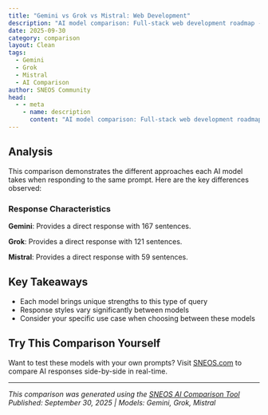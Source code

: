 ```yaml
---
title: "Gemini vs Grok vs Mistral: Web Development"
description: "AI model comparison: Full-stack web development roadmap - technologies to learn in order..."
date: 2025-09-30
category: comparison
layout: Clean
tags:
  - Gemini
  - Grok
  - Mistral
  - AI Comparison
author: SNEOS Community
head:
  - - meta
    - name: description
      content: "AI model comparison: Full-stack web development roadmap - technologies to learn in order..."
---
```


<ChatComparison
  title="Gemini vs Grok vs Mistral: Web Development"
  prompt="Full-stack web development roadmap - technologies to learn in order"
  :responses='{
    "Gemini": "Okay, here\u0027s a roadmap for becoming a full-stack web developer, focusing on a common and well-supported stack (often called the MERN stack, but adaptable):\n\n**Important Considerations Before We Start:**\n\n*   **Pick a Track (But Stay Flexible):**  This roadmap gives a general order.  You don\u0027t have to master everything perfectly before moving on, but a solid foundation in the basics is crucial.  Also, be prepared to adjust as the landscape evolves.\n*   **Hands-On Projects are Key:**  The single most important thing is to *build things*.  Don\u0027t just read tutorials; create real projects.  Start small and gradually increase complexity.\n*   **Learn to Debug:**  Debugging is a HUGE part of programming.  Get comfortable using your browser\u0027s developer tools and the debugging tools in your chosen IDE.\n*   **Version Control (Git):**  Learn Git early and use it religiously.  This is essential for collaboration and managing your code.\n*   **Focus on Fundamentals:**  Understand the core concepts behind the technologies.  Don\u0027t just copy-paste code; understand *why* it works.\n*   **Stay Curious and Keep Learning:** Web development is constantly evolving.  Embrace lifelong learning.\n\n**The Roadmap:**\n\n**Phase 1:  The Front-End (Client-Side - What the User Sees)**\n\n1.  **HTML (HyperText Markup Language):**\n    *   **Purpose:**  The foundation of all web pages.  Provides the structure and content.\n    *   **Topics:**\n        *   Basic HTML tags (headings, paragraphs, lists, images, links, etc.)\n        *   Semantic HTML5 tags ( \u0060\u003Carticle\u003E\u0060, \u0060\u003Cnav\u003E\u0060, \u0060\u003Caside\u003E\u0060, \u0060\u003Cheader\u003E\u0060, \u0060\u003Cfooter\u003E\u0060 )\n        *   Forms and input elements\n        *   HTML attributes\n        *   Document structure ( \u0060\u003Chead\u003E\u0060, \u0060\u003Cbody\u003E\u0060 )\n    *   **Resources:**\n        *   Mozilla Developer Network (MDN):  The definitive HTML reference.\n        *   freeCodeCamp.org:  Interactive HTML tutorials.\n        *   Codecademy.com:  Another good interactive learning platform.\n\n2.  **CSS (Cascading Style Sheets):**\n    *   **Purpose:**  Styles the HTML content, controlling the visual presentation (colors, fonts, layout, etc.).\n    *   **Topics:**\n        *   CSS selectors (element, class, ID, attribute, pseudo-classes)\n        *   Box model (margin, padding, border, content)\n        *   Text styling (fonts, colors, alignment)\n        *   Layout techniques (float, position, flexbox, grid)\n        *   Responsive design (media queries)\n    *   **Resources:**\n        *   Mozilla Developer Network (MDN):  The definitive CSS reference.\n        *   freeCodeCamp.org:  Interactive CSS tutorials.\n        *   CSS-Tricks.com:  Excellent articles and guides on CSS.\n        *   Flexbox Froggy and Grid Garden: Interactive games to learn Flexbox and Grid.\n\n3.  **JavaScript (JS):**\n    *   **Purpose:**  Adds interactivity and dynamic behavior to web pages.  The primary language for front-end development.\n    *   **Topics:**\n        *   Variables, data types, operators\n        *   Control flow (if/else statements, loops)\n        *   Functions\n        *   DOM manipulation (accessing and modifying HTML elements)\n        *   Events (handling user interactions)\n        *   Asynchronous JavaScript (AJAX, Promises, async/await)\n        *   ES6\u002B features (arrow functions, \u0060let\u0060, \u0060const\u0060, classes, modules)\n    *   **Resources:**\n        *   Mozilla Developer Network (MDN): The definitive JavaScript reference.\n        *   freeCodeCamp.org: Interactive JavaScript tutorials.\n        *   JavaScript.info: A comprehensive and well-regarded JavaScript tutorial.\n        *   Eloquent JavaScript: A free online book.\n\n4.  **Version Control (Git):**\n    *   **Purpose:** Track changes to your codebase, collaborate with others, and revert to previous versions if needed.\n    *   **Topics:**\n        *   Basic Git commands: \u0060init\u0060, \u0060clone\u0060, \u0060add\u0060, \u0060commit\u0060, \u0060push\u0060, \u0060pull\u0060, \u0060branch\u0060, \u0060merge\u0060\n        *   Working with remote repositories (GitHub, GitLab, Bitbucket)\n        *   Branching strategies (e.g., Gitflow)\n        *   Resolving merge conflicts\n    *   **Resources:**\n        *   Git documentation: The official Git documentation.\n        *   GitHub Learning Lab: Interactive tutorials on GitHub.\n        *   Atlassian Git Tutorial: A comprehensive Git tutorial.\n\n5.  **Front-End Framework/Library (Choose One to Start):**\n\n    *   **React:** (Popular, Component-Based)\n        *   **Focus:** Building user interfaces with reusable components.\n        *   **Key Concepts:** Components, JSX, state, props, lifecycle methods, hooks (useState, useEffect), Redux (for state management in larger applications), routing (React Router), building APIs.\n        *   **Resources:**\n            *   React Official Documentation:  Best starting point.\n            *   Create React App: A tool to quickly set up a React project.\n            *   React Training Materials (like the official tutorial).\n            *   freeCodeCamp\u0027s React curriculum.\n    *   **Angular:** (Comprehensive Framework, TypeScript-Based)\n        *   **Focus:** Building complex, enterprise-level applications.\n        *   **Key Concepts:** Components, modules, services, dependency injection, TypeScript, RxJS (for reactive programming), routing, forms, state management (NgRx).\n        *   **Resources:**\n            *   Angular Official Documentation: Essential.\n            *   Angular CLI: Command-line tool for Angular development.\n            *   Angular Tutorials on Angular.io\n    *   **Vue.js:** (Progressive Framework, Easy to Learn)\n        *   **Focus:** Building user interfaces that are easy to integrate into existing projects.\n        *   **Key Concepts:** Components, templates, data binding, directives, reactivity, routing (Vue Router), state management (Vuex).\n        *   **Resources:**\n            *   Vue.js Official Documentation:  Excellent documentation.\n            *   Vue CLI: Command-line tool for Vue.js development.\n            *   Vue Mastery:  Excellent paid courses.\n\n**Phase 2: The Back-End (Server-Side - Logic and Data)**\n\n1.  **Node.js (JavaScript Runtime Environment):**\n    *   **Purpose:**  Allows you to run JavaScript on the server-side.\n    *   **Topics:**\n        *   Node.js installation and setup\n        *   \u0060npm\u0060 (Node Package Manager)\n        *   Modules (importing and exporting)\n        *   The Node.js event loop\n        *   Asynchronous programming (callbacks, Promises, async/await)\n        *   Creating HTTP servers\n        *   Working with file systems\n    *   **Resources:**\n        *   Node.js Official Documentation\n        *   Node.js Tutorial on TutorialsPoint\n        *   Node.js Design Patterns:  Advanced concepts.\n\n2.  **Express.js (Node.js Web Framework):**\n    *   **Purpose:**  Simplifies building web applications and APIs with Node.js.\n    *   **Topics:**\n        *   Routing (defining endpoints)\n        *   Middleware (handling requests and responses)\n        *   Request and response objects\n        *   Templating engines (optional, for server-side rendering)\n        *   Error handling\n    *   **Resources:**\n        *   Express.js Official Documentation\n        *   Express.js Tutorial on TutorialsPoint\n        *   freeCodeCamp\u0027s Express.js curriculum.\n\n3.  **Database (Choose One to Start):**\n\n    *   **MongoDB (NoSQL - Document Database):**\n        *   **Purpose:**  Stores data in flexible, JSON-like documents. Good for applications with evolving data structures.\n        *   **Topics:**\n            *   MongoDB installation and setup\n            *   Collections and documents\n            *   CRUD operations (Create, Read, Update, Delete)\n            *   Querying data\n            *   Aggregation framework\n            *   MongoDB Atlas (cloud-based MongoDB service)\n        *   **Resources:**\n            *   MongoDB Official Documentation\n            *   MongoDB University: Free online courses.\n    *   **PostgreSQL (SQL - Relational Database):**\n        *   **Purpose:** Stores data in structured tables with defined relationships.  Good for applications that require data integrity and ACID transactions.\n        *   **Topics:**\n            *   PostgreSQL installation and setup\n            *   Tables, schemas, data types\n            *   SQL queries (SELECT, INSERT, UPDATE, DELETE)\n            *   Relationships (one-to-one, one-to-many, many-to-many)\n            *   Indexes\n            *   Transactions\n        *   **Resources:**\n            *   PostgreSQL Official Documentation\n            *   PostgreSQL Tutorial on TutorialsPoint\n            *   Khan Academy\u0027s SQL tutorial.\n    *   **MySQL (SQL - Relational Database):**\n         *   **Purpose:**  Another popular choice for a relational database, very similar to PostgreSQL.\n        *   **Topics:**\n            *   MySQL installation and setup\n            *   Tables, schemas, data types\n            *   SQL queries (SELECT, INSERT, UPDATE, DELETE)\n            *   Relationships (one-to-one, one-to-many, many-to-many)\n            *   Indexes\n            *   Transactions\n        *   **Resources:**\n            *   MySQL Official Documentation\n            *   MySQL Tutorial on TutorialsPoint\n\n4.  **ORMs/ODMs (Object-Relational Mappers/Object-Document Mappers):**\n    *   **Purpose:**  Provide an abstraction layer between your application code and the database, making it easier to interact with the database.\n\n    *   **For MongoDB (ODM):**\n        *   **Mongoose:**  A popular ODM for MongoDB.\n            *   **Topics:** Defining schemas, models, querying data, validation, middleware.\n            *   **Resources:** Mongoose Documentation\n    *   **For PostgreSQL/MySQL (ORM):**\n        *   **Sequelize:**  A popular ORM for PostgreSQL, MySQL, and other SQL databases.\n            *   **Topics:** Defining models, associations, querying data, migrations.\n            *   **Resources:** Sequelize Documentation\n\n5.  **API Design (RESTful APIs):**\n    *   **Purpose:**  Designing APIs that allow your front-end to communicate with your back-end.\n    *   **Topics:**\n        *   REST principles (Representational State Transfer)\n        *   HTTP methods (GET, POST, PUT, DELETE)\n        *   Request and response formats (JSON)\n        *   API authentication and authorization (e.g., JWT)\n        *   API documentation (e.g., using Swagger/OpenAPI)\n    *   **Resources:**\n        *   RESTful API Design on REST API Tutorial\n        *   OpenAPI Specification:  For documenting your APIs.\n\n**Phase 3:  Deployment and DevOps**\n\n1.  **Deployment:**\n    *   **Purpose:**  Making your application accessible to users on the internet.\n    *   **Options:**\n        *   **Cloud Platforms:**\n            *   **Heroku:** Easy to deploy and manage applications.\n            *   **Netlify:** Great for static sites and front-end applications.\n            *   **AWS (Amazon Web Services):**  A comprehensive cloud platform with many services.\n            *   **Google Cloud Platform (GCP):**  Similar to AWS.\n            *   **Azure (Microsoft Azure):**  Another comprehensive cloud platform.\n        *   **Virtual Private Servers (VPS):**\n            *   **DigitalOcean:**  Simple and affordable VPS hosting.\n            *   **Linode:**  Another VPS provider.\n        *   **Containers:**\n            *   **Docker:**  Package your application and its dependencies into containers.\n            *   **Kubernetes:** Orchestrate and manage Docker containers.\n    *   **Topics:**\n        *   Configuring servers\n        *   Setting up domains and DNS\n        *   Deploying your application code\n        *   Monitoring your application\n\n2.  **DevOps Basics:**\n    *   **Purpose:**  Automating the development and deployment process to improve efficiency and reliability.\n    *   **Topics:**\n        *   Continuous Integration/Continuous Deployment (CI/CD)\n        *   Automated testing\n        *   Infrastructure as Code (IaC)\n        *   Monitoring and logging\n    *   **Tools:**\n        *   **Jenkins:** A popular CI/CD tool.\n        *   **GitHub Actions:** CI/CD directly integrated into GitHub.\n        *   **Docker Compose:** For defining and running multi-container Docker applications.\n\n**Phase 4:  Advanced Topics and Specializations (Choose Based on Interest)**\n\n*   **Testing:**\n    *   **Unit Testing:** Testing individual components in isolation.\n    *   **Integration Testing:** Testing how different components work together.\n    *   **End-to-End Testing:** Testing the entire application from the user\u0027s perspective.\n    *   **Tools:** Jest, Mocha, Chai, Cypress, Selenium.\n*   **Security:**\n    *   **Web security best practices:** OWASP Top Ten.\n    *   **Authentication and authorization:** OAuth, JWT, session management.\n    *   **Data encryption:** Hashing, salting, encryption algorithms.\n    *   **Protection against common attacks:** Cross-site scripting (XSS), SQL injection, cross-site request forgery (CSRF).\n*   **Performance Optimization:**\n    *   **Front-end optimization:** Code splitting, lazy loading, image optimization.\n    *   **Back-end optimization:** Database indexing, caching, query optimization.\n    *   **Load balancing:** Distributing traffic across multiple servers.\n*   **GraphQL:**\n    *   An alternative to REST APIs, allowing clients to request only the data they need.\n    *   **Resources:** GraphQL Official Documentation, Apollo Client, Apollo Server.\n*   **WebSockets:**\n    *   Enabling real-time communication between the client and server.\n    *   **Use Cases:** Chat applications, live dashboards, multiplayer games.\n    *   **Libraries:** Socket.IO, ws.\n*   **Serverless Computing:**\n    *   Running your back-end code without managing servers.\n    *   **Services:** AWS Lambda, Google Cloud Functions, Azure Functions.\n*   **Progressive Web Apps (PWAs):**\n    *   Building web applications that provide a native app-like experience.\n    *   **Key Features:** Service workers, caching, push notifications, add to home screen.\n\n**Key Takeaways and Tips:**\n\n*   **Don\u0027t get overwhelmed.** This is a long journey. Break it down into smaller, manageable goals.\n*   **Practice consistently.**  Even a little bit of coding every day is better than cramming occasionally.\n*   **Build projects.**  Start with simple projects (e.g., a to-do list app) and gradually increase the complexity.\n*   **Join a community.**  Connect with other developers online or in person.  Ask questions, share your work, and learn from others.  (Stack Overflow, Reddit\u0027s r/webdev, Discord servers).\n*   **Read documentation.**  The official documentation for each technology is your best resource.\n*   **Google is your friend.**  Learn how to effectively search for solutions to your problems.\n*   **Don\u0027t be afraid to ask for help.**  Everyone gets stuck sometimes.\n*   **Enjoy the process!**  Web development can be challenging, but it\u0027s also very rewarding.\n\nThis roadmap should give you a good starting point.  Good luck, and have fun coding!\n",
    "Grok": "Full-stack web development involves both frontend (client-side) and backend (server-side) technologies, along with tools for managing databases, version control, and deployment. Below is a structured roadmap to become a full-stack web developer, with technologies to learn in a logical order. Each stage builds on the previous one, and I\u0027ve included approximate time frames for learning (assuming consistent effort). Keep in mind that the exact time depends on your dedication and prior experience.\n\n### Phase 1: Fundamentals of Web Development (1-2 Months)\nGoal: Understand the basics of how the web works and build simple static websites.\n\n1. **HTML (HyperText Markup Language)**  \n   - Learn to create the structure of web pages.  \n   - Focus: Tags, attributes, semantic HTML, forms.  \n   - Time: 1-2 weeks.\n\n2. **CSS (Cascading Style Sheets)**  \n   - Learn to style and design web pages.  \n   - Focus: Layouts (Flexbox, Grid), responsiveness, animations, and frameworks like Bootstrap or Tailwind CSS (optional at this stage).  \n   - Time: 2-3 weeks.\n\n3. **JavaScript (JS)**  \n   - Learn the programming language of the web for interactivity.  \n   - Focus: Variables, functions, DOM manipulation, events, ES6\u002B features (arrow functions, promises, async/await).  \n   - Time: 3-4 weeks.\n   - Project: Build small projects like a to-do list or calculator to practice.\n\n---\n\n### Phase 2: Frontend Development (2-3 Months)\nGoal: Build dynamic, interactive user interfaces with modern tools and frameworks.\n\n4. **Advanced JavaScript**  \n   - Deepen your understanding of closures, prototypes, and asynchronous programming.  \n   - Focus: Fetch API, working with JSON, error handling.  \n   - Time: 1-2 weeks.\n\n5. **Frontend Framework/Library (React, Vue, or Angular)**  \n   - Choose one (React is most popular).  \n   - Focus (for React): Components, state, props, hooks, routing (React Router), and state management (Redux or Context API).  \n   - Time: 4-6 weeks.  \n   - Project: Build a dynamic app like a weather app or e-commerce frontend.\n\n6. **Version Control (Git \u0026 GitHub)**  \n   - Learn to manage code versions and collaborate.  \n   - Focus: Basic commands (commit, push, pull, branch, merge), GitHub workflows.  \n   - Time: 1 week.\n\n---\n\n### Phase 3: Backend Development (3-4 Months)\nGoal: Learn to build server-side logic, APIs, and handle data.\n\n7. **Programming Language for Backend**  \n   - Choose one based on your interest or job market demand:  \n     - **Node.js (JavaScript)**: Easiest for beginners since you already know JS.  \n     - **Python (Django/Flask)**: Great for readability and versatility.  \n     - **Java (Spring)**: Widely used in enterprise applications.  \n     - **PHP (Laravel)**: Popular for web apps and CMS.  \n   - Focus (for Node.js): Express.js for building servers and RESTful APIs, HTTP methods, middleware.  \n   - Time: 3-4 weeks.  \n   - Project: Build a simple API (e.g., CRUD operations for a blog).\n\n8. **Databases**  \n   - Learn how to store and retrieve data.  \n   - Start with **SQL** (Relational Databases like MySQL or PostgreSQL): Learn queries, joins, indexing.  \n   - Then explore **NoSQL** (like MongoDB): Understand document-based data storage.  \n   - Time: 3-4 weeks.  \n   - Project: Connect your API to a database to store user data.\n\n9. **Authentication \u0026 Authorization**  \n   - Learn to secure your applications.  \n   - Focus: JWT (JSON Web Tokens), OAuth, password hashing (bcrypt).  \n   - Time: 1-2 weeks.\n\n---\n\n### Phase 4: Full-Stack Integration (2-3 Months)\nGoal: Combine frontend and backend to build complete applications.\n\n10. **API Integration**  \n    - Connect your frontend (e.g., React) to your backend API.  \n    - Focus: Making HTTP requests (Axios or Fetch), handling responses, error management.  \n    - Time: 1-2 weeks.\n\n11. **Deployment**  \n    - Learn to host your applications online.  \n    - Frontend: Platforms like Netlify or Vercel.  \n    - Backend: Heroku, AWS, or DigitalOcean.  \n    - Learn basics of **Docker** for containerization (optional).  \n    - Time: 2-3 weeks.  \n    - Project: Deploy a full-stack app (e.g., a blog or e-commerce site).\n\n12. **Testing**  \n    - Learn to ensure your code works as expected.  \n    - Focus: Unit testing (Jest for JS), integration testing, and basic end-to-end testing.  \n    - Time: 1-2 weeks.\n\n---\n\n### Phase 5: Advanced Topics \u0026 Specialization (Ongoing)\nGoal: Enhance skills, learn new tools, and stay updated.\n\n13. **Performance Optimization**  \n    - Learn to improve app speed and scalability.  \n    - Focus: Lazy loading, caching, CDNs, database optimization.\n\n14. **DevOps Basics**  \n    - Learn CI/CD pipelines (Jenkins, GitHub Actions), cloud services (AWS, Azure), and monitoring tools.  \n    - Time: 2-4 weeks.\n\n15. **Additional Tools/Frameworks**  \n    - Explore other backend frameworks (e.g., Django if you know Python).  \n    - Learn GraphQL as an alternative to REST APIs.  \n    - Time: Ongoing.\n\n16. **Soft Skills \u0026 Portfolio**  \n    - Work on communication, problem-solving, and teamwork (important for job roles).  \n    - Build a portfolio with 3-5 full-stack projects showcasing different skills.  \n    - Use GitHub to display your code.\n\n---\n\n### Suggested Learning Path Summary (with Tech Stack Example)\n- **Frontend**: HTML, CSS, JavaScript, React.  \n- **Backend**: Node.js, Express.js.  \n- **Database**: MongoDB (NoSQL) \u002B PostgreSQL (SQL).  \n- **Tools**: Git, GitHub, VS Code (editor), Postman (API testing).  \n- **Deployment**: Netlify (frontend), Heroku (backend).\n\n### Total Time Estimate\n- Beginner (no prior experience): 10-12 months.  \n- Intermediate (some coding experience): 6-8 months.  \n\n### Learning Tips\n1. **Practice Daily**: Code every day, even for an hour. Use platforms like freeCodeCamp, Codecademy, or Udemy for tutorials.\n2. **Build Projects**: Apply what you learn by building real-world apps at every stage.\n3. **Join Communities**: Engage on Discord, Stack Overflow, or Reddit for support and networking.\n4. **Stay Updated**: Follow blogs (e.g., Dev.to) and YouTube channels for the latest trends.\n\n### Final Note\nThis roadmap is flexible. Depending on your career goals (e.g., focusing on a specific industry like fintech or gaming), you might prioritize certain technologies. For job readiness, focus on one stack (like MERN: MongoDB, Express, React, Node.js) and master it before branching out. Good luck on your full-stack journey! \uD83D\uDE80",
    "Mistral": "Creating a full-stack web development roadmap involves learning a variety of technologies and skills. Here\u0027s a structured roadmap to guide you through the process:\n\n### 1. **Foundational Knowledge**\n   - **HTML/CSS**: Learn the basics of HTML for structuring web pages and CSS for styling them.\n   - **JavaScript**: Understand the fundamentals of JavaScript, including ES6 features.\n   - **Version Control**: Learn Git and GitHub for version control and collaboration.\n\n### 2. **Front-End Development**\n   - **Advanced CSS**: Learn about CSS frameworks like Bootstrap, Tailwind CSS, and preprocessors like SASS.\n   - **JavaScript Frameworks/Libraries**:\n     - **React**: Learn React.js for building user interfaces.\n     - **Vue.js**: Alternatively, you can learn Vue.js.\n     - **Angular**: Another option is Angular, though it has a steeper learning curve.\n   - **State Management**: Learn about state management libraries like Redux (for React) or Vuex (for Vue.js).\n   - **TypeScript**: Understand TypeScript for static typing in JavaScript.\n\n### 3. **Back-End Development**\n   - **Programming Languages**:\n     - **Node.js**: Learn Node.js for server-side JavaScript.\n     - **Python**: Learn Python and frameworks like Django or Flask.\n     - **Ruby**: Learn Ruby and the Ruby on Rails framework.\n     - **Java**: Learn Java and frameworks like Spring Boot.\n   - **Databases**:\n     - **SQL**: Learn SQL and relational databases like MySQL, PostgreSQL.\n     - **NoSQL**: Learn NoSQL databases like MongoDB.\n   - **APIs**: Understand RESTful APIs and GraphQL.\n   - **Authentication**: Learn about JWT (JSON Web Tokens) and OAuth for authentication.\n\n### 4. **DevOps and Deployment**\n   - **Containerization**: Learn Docker for containerizing applications.\n   - **Orchestration**: Learn Kubernetes for orchestrating containers.\n   - **CI/CD**: Understand Continuous Integration and Continuous Deployment tools like Jenkins, GitHub Actions, or CircleCI.\n   - **Cloud Services**: Learn about cloud platforms like AWS, Google Cloud, or Azure.\n\n### 5. **Testing**\n   - **Front-End Testing**: Learn tools like Jest, Mocha, and Cypress for testing front-end applications.\n   - **Back-End Testing**: Learn tools like JUnit (for Java), PyTest (for Python), or Mocha (for Node.js).\n   - **End-to-End Testing**: Learn about end-to-end testing with tools like Selenium or Cypress.\n\n### 6. **Security**\n   - **Basic Security Practices**: Learn about common security vulnerabilities like XSS, CSRF, and SQL Injection.\n   - **Secure Coding**: Understand secure coding practices and how to implement them.\n   - **Authentication and Authorization**: Learn about secure authentication and authorization mechanisms.\n\n### 7. **Soft Skills**\n   - **Problem-Solving**: Develop strong problem-solving skills.\n   - **Communication**: Improve your communication skills for effective teamwork.\n   - **Project Management**: Understand basic project management principles and tools like Agile, Scrum, and Kanban.\n\n### 8. **Advanced Topics**\n   - **Microservices**: Learn about microservices architecture.\n   - **Serverless**: Understand serverless computing with tools like AWS Lambda.\n   - **WebSockets**: Learn about real-time communication with WebSockets.\n   - **Progressive Web Apps (PWAs)**: Understand PWAs for building web applications that function like native apps.\n\n### 9. **Continuous Learning**\n   - **Stay Updated**: Follow industry blogs, podcasts, and attend webinars and conferences.\n   - **Open Source Contributions**: Contribute to open-source projects to gain practical experience.\n   - **Build Projects**: Continuously build and deploy projects to apply what you\u0027ve learned.\n\n### Resources\n   - **Online Courses**: Platforms like Coursera, Udemy, and freeCodeCamp.\n   - **Documentation**: Official documentation for languages and frameworks.\n   - **Books**: \u0022Eloquent JavaScript,\u0022 \u0022You Don\u0027t Know JS,\u0022 \u0022Clean Code,\u0022 etc.\n   - **Communities**: Join communities like Stack Overflow, GitHub, and Reddit for support and networking.\n\nBy following this roadmap, you\u0027ll gain a comprehensive understanding of full-stack web development and be well-equipped to build robust, scalable web applications."
  }'
  published-date="22:46"
/>

## Analysis

This comparison demonstrates the different approaches each AI model takes when responding to the same prompt. Here are the key differences observed:

### Response Characteristics

**Gemini**: Provides a direct response with 167 sentences. 

**Grok**: Provides a direct response with 121 sentences. 

**Mistral**: Provides a direct response with 59 sentences. 

## Key Takeaways

- Each model brings unique strengths to this type of query
- Response styles vary significantly between models
- Consider your specific use case when choosing between these models

## Try This Comparison Yourself

Want to test these models with your own prompts? Visit [SNEOS.com](https://sneos.com) to compare AI responses side-by-side in real-time.

---

*This comparison was generated using the [SNEOS AI Comparison Tool](https://sneos.com)*
*Published: September 30, 2025 | Models: Gemini, Grok, Mistral*
